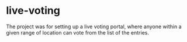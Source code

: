 # live-voting
The project was for setting up a live voting portal, where anyone within a given range of location can vote from the list of the entries.
